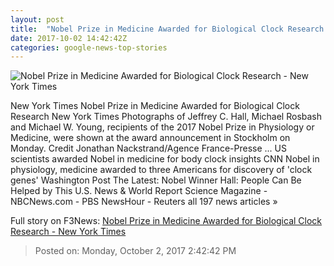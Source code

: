 ```yaml
---
layout: post
title:  "Nobel Prize in Medicine Awarded for Biological Clock Research - New York Times"
date: 2017-10-02 14:42:42Z
categories: google-news-top-stories
---
```


![Nobel Prize in Medicine Awarded for Biological Clock Research - New York Times](https://static01.nyt.com/images/2017/10/03/world/03Nobel2/03Nobel2-facebookJumbo.jpg)

New York Times Nobel Prize in Medicine Awarded for Biological Clock Research New York Times Photographs of Jeffrey C. Hall, Michael Rosbash and Michael W. Young, recipients of the 2017 Nobel Prize in Physiology or Medicine, were shown at the award announcement in Stockholm on Monday. Credit Jonathan Nackstrand/Agence France-Presse ... US scientists awarded Nobel in medicine for body clock insights CNN Nobel in physiology, medicine awarded to three Americans for discovery of 'clock genes' Washington Post The Latest: Nobel Winner Hall: People Can Be Helped by This U.S. News & World Report Science Magazine - NBCNews.com - PBS NewsHour - Reuters all 197 news articles »


Full story on F3News: [Nobel Prize in Medicine Awarded for Biological Clock Research - New York Times](http://www.f3nws.com/n/3xtQAJ)

> Posted on: Monday, October 2, 2017 2:42:42 PM
